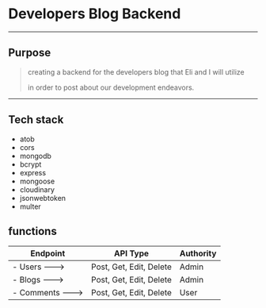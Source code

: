 
# Developers Blog Backend

---

## Purpose

> creating a backend for the developers blog that Eli and I will utilize
>
> in order to post about our development endeavors.

---

## Tech stack

- atob
- cors
- mongodb
- bcrypt
- express
- mongoose       
- cloudinary
- jsonwebtoken
- multer     

## functions
| Endpoint        | API Type                | Authority |
| ----------------| ----------------------- | --------- |
| - Users     --->| Post, Get, Edit, Delete | Admin     |
| - Blogs     --->| Post, Get, Edit, Delete | Admin     |
| - Comments  --->| Post, Get, Edit, Delete | User      |
